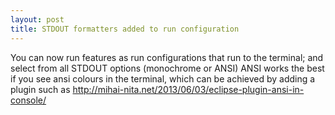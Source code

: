 ```yaml
---
layout: post
title: STDOUT formatters added to run configuration
---
```

You can now run features as run configurations that run to the terminal; and select from all STDOUT options (monochrome or ANSI)
ANSI works the best if you see ansi colours in the terminal, which can be achieved by adding a plugin such as http://mihai-nita.net/2013/06/03/eclipse-plugin-ansi-in-console/
